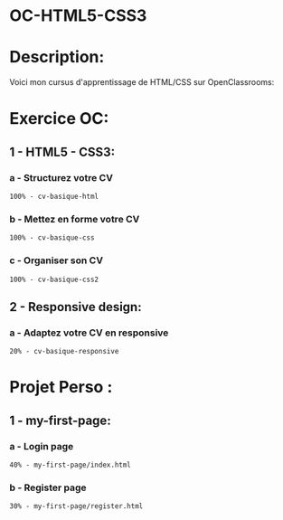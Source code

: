 # OC-HTML5-CSS3

# Description:
Voici mon cursus d'apprentissage de HTML/CSS sur OpenClassrooms: 

# Exercice OC:

## 1 - HTML5 - CSS3:

### a - Structurez votre CV
    100% - cv-basique-html
### b - Mettez en forme votre CV
    100% - cv-basique-css
### c - Organiser son CV
    100% - cv-basique-css2

## 2 - Responsive design:

### a - Adaptez votre CV en responsive
    20% - cv-basique-responsive

# Projet Perso :

## 1 - my-first-page:

### a - Login page
    40% - my-first-page/index.html
### b - Register page
    30% - my-first-page/register.html 